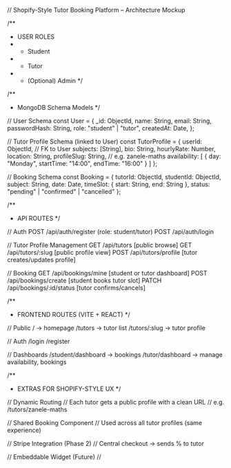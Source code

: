 // Shopify-Style Tutor Booking Platform – Architecture Mockup

/**
 * USER ROLES
 * - Student
 * - Tutor
 * - (Optional) Admin
 */

/**
 * MongoDB Schema Models
 */

// User Schema
const User = {
  _id: ObjectId,
  name: String,
  email: String,
  passwordHash: String,
  role: "student" | "tutor",
  createdAt: Date,
};

// Tutor Profile Schema (linked to User)
const TutorProfile = {
  userId: ObjectId, // FK to User
  subjects: [String],
  bio: String,
  hourlyRate: Number,
  location: String,
  profileSlug: String, // e.g. zanele-maths
  availability: [
    {
      day: "Monday",
      startTime: "14:00",
      endTime: "16:00"
    }
  ]
};

// Booking Schema
const Booking = {
  tutorId: ObjectId,
  studentId: ObjectId,
  subject: String,
  date: Date,
  timeSlot: {
    start: String,
    end: String
  },
  status: "pending" | "confirmed" | "cancelled"
};

/**
 * API ROUTES
 */

// Auth
POST /api/auth/register (role: student/tutor)
POST /api/auth/login

// Tutor Profile Management
GET /api/tutors [public browse]
GET /api/tutors/:slug [public profile view]
POST /api/tutors/profile [tutor creates/updates profile]

// Booking
GET /api/bookings/mine [student or tutor dashboard]
POST /api/bookings/create [student books tutor slot]
PATCH /api/bookings/:id/status [tutor confirms/cancels]

/**
 * FRONTEND ROUTES (VITE + REACT)
 */

// Public
/ -> homepage
/tutors -> tutor list
/tutors/:slug -> tutor profile

// Auth
/login
/register

// Dashboards
/student/dashboard -> bookings
/tutor/dashboard -> manage availability, bookings

/**
 * EXTRAS FOR SHOPIFY-STYLE UX
 */

// Dynamic Routing
// Each tutor gets a public profile with a clean URL
// e.g. /tutors/zanele-maths

// Shared Booking Component
// Used across all tutor profiles (same experience)

// Stripe Integration (Phase 2)
// Central checkout -> sends % to tutor

// Embeddable Widget (Future)
// <TutorBookingWidget tutorSlug="zanele-maths" />

